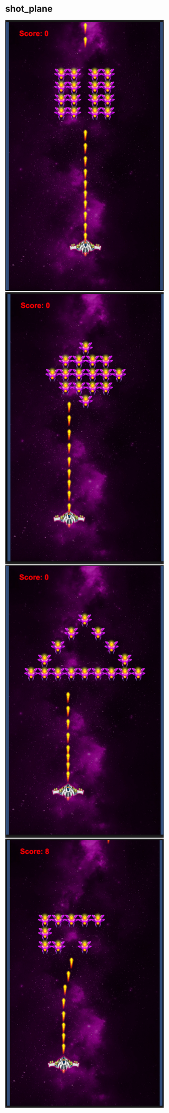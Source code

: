 # shot_plane

<img src="https://github.com/Nguyenchitrai62/shot_plane/blob/main/images/anh1.png" alt="anh1" width="600">

<img src="https://github.com/Nguyenchitrai62/shot_plane/blob/main/images/anh2.png" alt="anh1" width="600">

<img src="https://github.com/Nguyenchitrai62/shot_plane/blob/main/images/anh3.png" alt="anh1" width="600">

<img src="https://github.com/Nguyenchitrai62/shot_plane/blob/main/images/anh4.png" alt="anh1" width="600">

